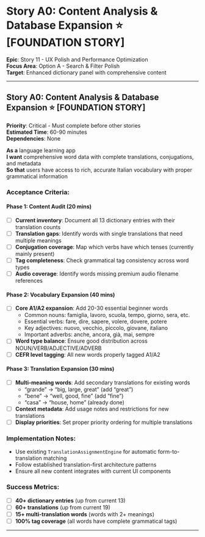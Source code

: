 # Story A0: Content Analysis & Database Expansion ⭐ **[FOUNDATION STORY]**

**Epic**: Story 11 - UX Polish and Performance Optimization  
**Focus Area**: Option A - Search & Filter Polish  
**Target**: Enhanced dictionary panel with comprehensive content

-----

## Story A0: Content Analysis & Database Expansion ⭐ **[FOUNDATION STORY]**

**Priority**: Critical - Must complete before other stories  
**Estimated Time**: 60-90 minutes  
**Dependencies**: None

**As a** language learning app  
**I want** comprehensive word data with complete translations, conjugations, and metadata  
**So that** users have access to rich, accurate Italian vocabulary with proper grammatical information

### **Acceptance Criteria:**

#### **Phase 1: Content Audit (20 mins)**

- [ ] **Current inventory**: Document all 13 dictionary entries with their translation counts
- [ ] **Translation gaps**: Identify words with single translations that need multiple meanings
- [ ] **Conjugation coverage**: Map which verbs have which tenses (currently mainly present)
- [ ] **Tag completeness**: Check grammatical tag consistency across word types
- [ ] **Audio coverage**: Identify words missing premium audio filename references

#### **Phase 2: Vocabulary Expansion (40 mins)**

- [ ] **Core A1/A2 expansion**: Add 20-30 essential beginner words
  - Common nouns: famiglia, lavoro, scuola, tempo, giorno, sera, etc.
  - Essential verbs: fare, dire, sapere, volere, dovere, potere
  - Key adjectives: nuovo, vecchio, piccolo, giovane, italiano
  - Important adverbs: anche, ancora, già, mai, sempre
- [ ] **Word type balance**: Ensure good distribution across NOUN/VERB/ADJECTIVE/ADVERB
- [ ] **CEFR level tagging**: All new words properly tagged A1/A2

#### **Phase 3: Translation Expansion (30 mins)**

- [ ] **Multi-meaning words**: Add secondary translations for existing words
  - “grande” → “big, large, great” (add “great”)
  - “bene” → “well, good, fine” (add “fine”)
  - “casa” → “house, home” (already done)
- [ ] **Context metadata**: Add usage notes and restrictions for new translations
- [ ] **Display priorities**: Set proper priority ordering for multiple translations

### **Implementation Notes:**

- Use existing `TranslationAssignmentEngine` for automatic form-to-translation matching
- Follow established translation-first architecture patterns
- Ensure all new content integrates with current UI components

### **Success Metrics:**

- [ ] **40+ dictionary entries** (up from current 13)
- [ ] **60+ translations** (up from current 19)
- [ ] **15+ multi-translation words** (words with 2+ meanings)
- [ ] **100% tag coverage** (all words have complete grammatical tags)

-----

